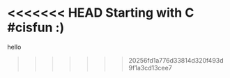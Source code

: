 <<<<<<< HEAD
Starting with C #cisfun :)
=======
hello
>>>>>>> 20256fd1a776d33814d320f493d9f1a3cd13cee7
